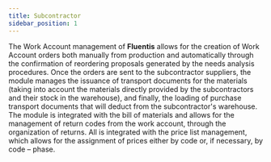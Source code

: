 ```yaml
---
title: Subcontractor
sidebar_position: 1
---
```


The Work Account management of **Fluentis** allows for the creation of Work Account orders both manually from production and automatically through the confirmation of reordering proposals generated by the needs analysis procedures.
Once the orders are sent to the subcontractor suppliers, the module manages the issuance of transport documents for the materials (taking into account the materials directly provided by the subcontractors and their stock in the warehouse), and finally, the loading of purchase transport documents that will deduct from the subcontractor's warehouse.
The module is integrated with the bill of materials and allows for the management of return codes from the work account, through the organization of returns.
All is integrated with the price list management, which allows for the assignment of prices either by code or, if necessary, by code – phase.